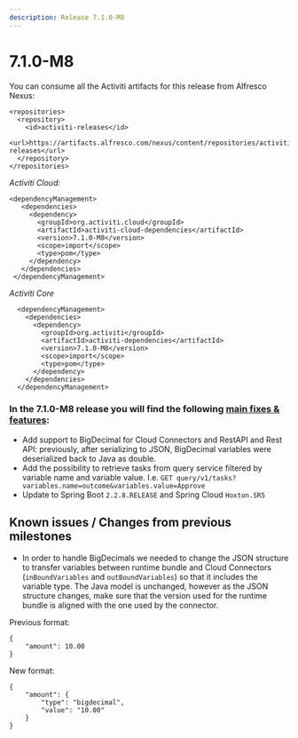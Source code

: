 ```yaml
---
description: Release 7.1.0-M8
---
```


# 7.1.0-M8

You can consume all the Activiti artifacts for this release from Alfresco Nexus:

```markup
<repositories>
  <repository>
    <id>activiti-releases</id>
    <url>https://artifacts.alfresco.com/nexus/content/repositories/activiti-releases</url>
  </repository>
</repositories>
```

_Activiti Cloud:_

```markup
<dependencyManagement>
   <dependencies>
     <dependency>
       <groupId>org.activiti.cloud</groupId>
       <artifactId>activiti-cloud-dependencies</artifactId>
       <version>7.1.0-M8</version>
       <scope>import</scope>
       <type>pom</type>
     </dependency>
   </dependencies>
 </dependencyManagement>
```

_Activiti Core_

```markup
  <dependencyManagement>
    <dependencies>
      <dependency>
        <groupId>org.activiti</groupId>
        <artifactId>activiti-dependencies</artifactId>
        <version>7.1.0-M8</version>
        <scope>import</scope>
        <type>pom</type>
      </dependency>
    </dependencies>
  </dependencyManagement>
```

### In the 7.1.0-M8 release you will find the following [main fixes & features](https://github.com/Activiti/Activiti/milestone/32?closed=1):

* Add support to BigDecimal for Cloud Connectors and  RestAPI and Rest API: previously, after serializing to JSON, BigDecimal variables were deserialized back to Java as double.
* Add the possibility to retrieve tasks from query service filtered by variable name and variable value. I.e. `GET query/v1/tasks?variables.name=outcome&variables.value=Approve`
* Update to Spring Boot `2.2.8.RELEASE` and Spring Cloud `Hoxton.SR5`

## Known issues / Changes from previous milestones

* In order to handle BigDecimals we needed to change the JSON structure to transfer variables between runtime bundle and Cloud Connectors \(`inBoundVariables` and `outBoundVariables`\) so that it includes the variable type. The Java model is unchanged, however as the JSON structure changes, make sure that the version used for the runtime bundle is aligned with the one used by the connector.

Previous format:

```text
{
    "amount": 10.00
}
```

New format:

```text
{
    "amount": {
        "type": "bigdecimal",
        "value": "10.00"
    }
}
```

